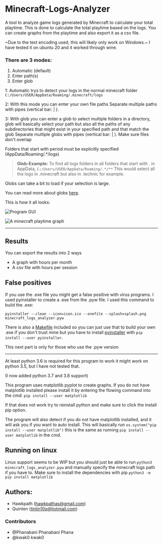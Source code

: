 # Minecraft-Logs-Analyzer
A tool to analyze game logs generated by Minecraft to calculate your total playtime. This is done to calculate the total playtime based on the logs. You can create graphs from the playtime and also export it as a csv file. 

~Due to the text encoding used, this will likely only work on Windows.~ I have tested it on ubuntu 20 and it worked through wine. 

### There are 3 modes:

1. Automatic (default)
2. Enter path(s)
3. Enter glob

1: Automatic trys to detect your logs in the normal minecraft folder 
`C:/Users/USER/AppData/Roaming/.minecraft/logs`

2: With this mode you can enter your own file paths
Separate multiple paths with pipes (vertical bar: | ).

3: With glob you can enter a glob to select multiple folders in a directory,
glob will basically select your path but also all the paths of any subdirectories that might exist in your specified path and that match the glob
Separate multiple globs with pipes (vertical bar: | ). Make sure files don't overlap

Folders that start with period must be explicitly specified
(AppData/Roaming/.*/logs)

> **Glob-Example:** To find all logs folders in all folders that start with . in AppData,
`C:/Users/USER/AppData/Roaming/.*/**`
This would select all the logs in .minecraft but also in .technic for example.

Globs can take a bit to load if your selection is large.

You can read more about globs [here](https://pymotw.com/3/glob/).


This is how it all looks:

![Program GUI](https://i.imgur.com/UDoV2pC.png)

![A minecraft playtime graph](https://i.imgur.com/Og3PXvG.png)

---

## Results
You can export the results into 2 ways
- A graph with hours per month
- A csv file with hours per session

## False positives
If you use the .exe file you might get a false positive with virus programs. I used pyinstaller to create a .exe from the .pyw file. I used this command to build the .exe: 

```
pyinstaller --clean --icon=icon.ico --onefile --splash=splash.png minecraft_logs_analyzer.pyw
```

There is also a [Makefile](./Makefile) included so you can just use that to build your own .exe if you don't trust mine but you have to install [pyinstaller](https://pypi.org/project/pyinstaller/) with `pip install --user pyinstaller`.

This next part is only for those who use the .pyw version

---

At least python 3.6 is required for this program to work it might work on python 3.5, but I have not tested that.

(I now added python 3.7 and 3.8 support)

This program uses matplotlib pyplot to create graphs. If you do not have matplotlib installed please install it by entering the flowing command into the cmd:
`pip install --user matplotlib`

If that does not work try to reinstall python and make sure to click the install pip option.

The program will also detect if you do not have matplotlib installed, and it will ask you if you want to auto install.
This will basically run `os.system("pip install --user matplotlib")` this is the same as running `pip install --user matplotlib` in the cmd.

## Running on linux
Linux support seems to be WIP but you should just be able to run `python3 minecraft_logs_analyzer.pyw` and manually specify the minecraft logs path if you have to. Make sure to install the dependencies with pip `python3 -m pip install matplotlib`

## Authors:
- Hawkpath (hawkpathas@gmail.com)
- Quinten (tintin10q@hotmail.com)

### Contributors

- @Phanabani Phanabani Phana
- @kwak0 kwak0
